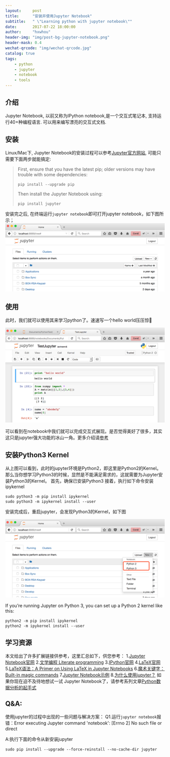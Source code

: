 ```yaml
---
layout:     post
title:      "安装并使用Jupyter Notebook"
subtitle:   " \"Learning python with jupyter notebook\""
date:       2017-07-22 18:00:00
author:     "hxwhou"
header-img: "img/post-bg-jupyter-notebook.png"
header-mask: 0.4
wechat-qrcode: "img/wechat-qrcode.jpg"
catalog: true
tags:
    - python
    - jupyter
    - notebook
    - tools
---
```

## 介绍
Jupyter Notebook, 以前又称为IPython notebook,是一个交互式笔记本, 支持运行40+种编程语言. 可以用来编写漂亮的交互式文档.

## 安装
Linux/Mac下, Jupyter Notebook的安装过程可以参考[Jupyter官方网站](https://jupyter.readthedocs.io/en/latest/install.html#id4), 可能只需要下面两步就能搞定:
> First, ensure that you have the latest pip; older versions may have trouble with some dependencies:
> ```
> pip install --upgrade pip
> ```
> Then install the Jupyter Notebook using:
> ```
> pip install jupyter
> ```

安装完之后, 在终端运行`jupyter notebook`即可打开jupyter notebook，如下图所示；
![img](/img/in-post/20170722/01.png)
## 使用
此时，我们就可以使用其来学习python了。速速写一个hello world压压惊🤔

![img](/img/in-post/20170722/02.png)

可以看到在notebook中我们就可以完成交互式展现。是否觉得美好了很多，其实这只是jupyter强大功能的冰山一角。更多介绍请[参考](http://python.jobbole.com/87527/?repeat=w3tc)

## 安装Python3 Kernel

从上图可以看到，此时的jupyter环境是Python2，即这里是Python2的Kernel。
那么当你想学习Python3的时候，显然是不能满足需求的，这就需要为Jupyter安装Python3的Kernel。
首先，确保已安装Python3
接着，执行如下命令安装ipykernel
```
sudo python3 -m pip install ipykernel
sudo python3 -m ipykernel install --user
```
安装完成后，重启jupyter，会发现Python3的Kernel，如下图

![img](/img/in-post/20170722/04.png)

If you’re running Jupyter on Python 3, you can set up a Python 2 kernel like this:
```
python2 -m pip install ipykernel
python2 -m ipykernel install --user
```
## 学习资源
本文给出了许多扩展链接供参考，这里汇总如下，供您参考：
1.[Jupyter Notebook官网](http://jupyter.org/)
2.[文学编程 Literate programming](http://www.literateprogramming.com/)
3.[IPython官网](https://ipython.org/)
4.[LaTeX官网](https://www.latex-project.org/)
5.[LaTeX语法：A Primer on Using LaTeX in Jupyter Notebooks](http://data-blog.udacity.com/posts/2016/10/latex-primer/)
6.[魔术关键字：Built-in magic commands](http://ipython.readthedocs.io/en/stable/interactive/magics.html)
7.[Jupyter Notebook示例](http://nbviewer.jupyter.org/) 
8.[为什么使用jupyter？](https://www.zhihu.com/question/37490497)
如果你现在迫不及待地想试一试 Jupyter Notebook了，请参考系列文章[Python数据分析的起手式](http://www.jianshu.com/p/39eb230e6f15)

## Q&A:
使用jupyter的过程中出现的一些问题与解决方案：
Q1.运行`jupyter notebook`报错：Error executing Jupyter command 'notebook': [Errno 2] No such file or direct

A:执行下面的命令从新安装jupyter
```
sudo pip install --upgrade --force-reinstall --no-cache-dir jupyter
```
